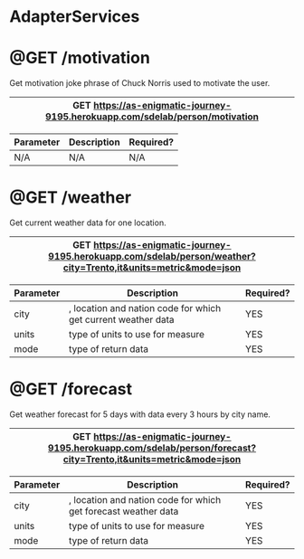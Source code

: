 # AdapterServices

# **@GET /motivation**

Get motivation joke phrase of Chuck Norris used to motivate the user.

| GET https://as-enigmatic-journey-9195.herokuapp.com/sdelab/person/motivation |
|------------------------------------------------------------------------------|

| Parameter | Description | Required? |
|-----------|-------------|-----------|
| N/A | N/A  | N/A |

# **@GET /weather**

Get current weather data for one location.

| GET https://as-enigmatic-journey-9195.herokuapp.com/sdelab/person/weather?city=Trento,it&units=metric&mode=json |
|-----------------------------------------------------------------------------------------------------------------|

| Parameter | Description | Required? |
|-----------|-------------|-----------|
| city | <Trento>,<it> location and nation code for which get current weather data  | YES |
| units | <metric> type of units to use for measure  | YES |
| mode | <json> type of return data  | YES |

# **@GET /forecast**

Get weather forecast for 5 days with data every 3 hours by city name.

| GET https://as-enigmatic-journey-9195.herokuapp.com/sdelab/person/forecast?city=Trento,it&units=metric&mode=json |
|------------------------------------------------------------------------------------------------------------------|

| Parameter | Description | Required? |
|-----------|-------------|-----------|
| city | <Trento>,<it> location and nation code for which get forecast weather data  | YES |
| units | <metric> type of units to use for measure  | YES |
| mode | <json> type of return data  | YES |
